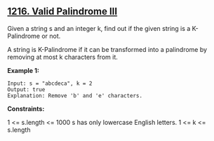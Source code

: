 ## [1216. Valid Palindrome III](https://leetcode.com/problems/valid-palindrome-iii/)

Given a string s and an integer k, find out if the given string is a K-Palindrome or not.

A string is K-Palindrome if it can be transformed into a palindrome by removing at most k characters from it.

**Example 1:**

```
Input: s = "abcdeca", k = 2
Output: true
Explanation: Remove 'b' and 'e' characters.
```

**Constraints:**

1 <= s.length <= 1000
s has only lowercase English letters.
1 <= k <= s.length
